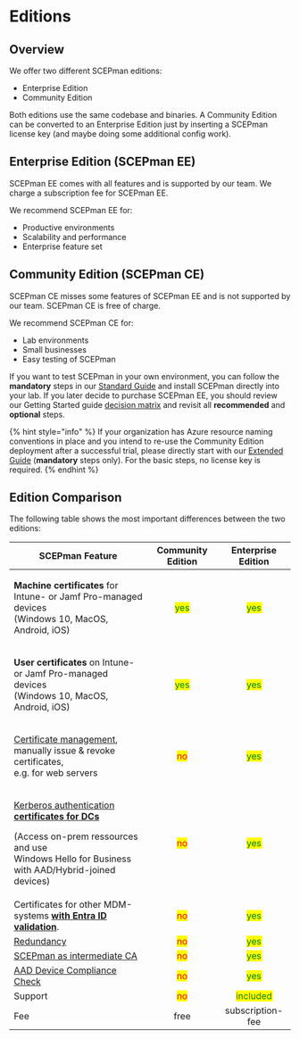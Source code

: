 # Editions

## Overview

We offer two different SCEPman editions:

* Enterprise Edition
* Community Edition

Both editions use the same codebase and binaries. A Community Edition can be converted to an Enterprise Edition just by inserting a SCEPman license key (and maybe doing some additional config work).

## Enterprise Edition (SCEPman EE)

SCEPman EE comes with all features and is supported by our team. We charge a subscription fee for SCEPman EE.

We recommend SCEPman EE for:

* Productive environments
* Scalability and performance
* Enterprise feature set

## Community Edition (SCEPman CE)

SCEPman CE misses some features of SCEPman EE and is not supported by our team. SCEPman CE is free of charge.

We recommend SCEPman CE for:

* Lab environments
* Small businesses
* Easy testing of SCEPman

If you want to test SCEPman in your own environment, you can follow the **mandatory** steps in our [Standard Guide](scepman-deployment/community-guide.md) and install SCEPman directly into your lab. If you later decide to purchase SCEPman EE, you should review our Getting Started guide [decision matrix](scepman-deployment/deployment-guides/#decision-matrix) and revisit all **recommended** and **optional** steps.

{% hint style="info" %}
If your organization has Azure resource naming conventions in place and you intend to re-use the Community Edition deployment after a successful trial, please directly start with our [Extended Guide](scepman-deployment/deployment-guides/enterprise-guide-1.md) (**mandatory** steps only). For the basic steps, no license key is required.
{% endhint %}

## Edition Comparison

The following table shows the most important differences between the two editions:

| SCEPman Feature                                                                                                                                                                                                                                    |           Community Edition           |             Enterprise Edition             |
| -------------------------------------------------------------------------------------------------------------------------------------------------------------------------------------------------------------------------------------------------- | :-----------------------------------: | :----------------------------------------: |
| <p><strong>Machine certificates</strong> for Intune- or Jamf Pro-managed devices<br>(Windows 10, MacOS, Android, iOS)</p>                                                                                                                          | <mark style="color:green;">yes</mark> |    <mark style="color:green;">yes</mark>   |
| <p><strong>User certificates</strong> on Intune- or Jamf Pro-managed devices<br>(Windows 10, MacOS, Android, iOS)</p>                                                                                                                              | <mark style="color:green;">yes</mark> |    <mark style="color:green;">yes</mark>   |
| <p><a href="certificate-deployment/certificate-master/">Certificate management</a>, manually issue &#x26; revoke certificates,<br>e.g. for web servers</p>                                                                                         |   <mark style="color:red;">no</mark>  |    <mark style="color:green;">yes</mark>   |
| <p><a href="certificate-deployment/domain-controller-certificates.md">Kerberos authentication <strong>certificates for DCs</strong></a></p><p>(Access on-prem ressources and use<br>Windows Hello for Business with AAD/Hybrid-joined devices)</p> |   <mark style="color:red;">no</mark>  |    <mark style="color:green;">yes</mark>   |
| Certificates for other MDM-systems [**with Entra ID validation**](advanced-configuration/application-settings/staticaad-validation.md).                                                                                                            |   <mark style="color:red;">no</mark>  |    <mark style="color:green;">yes</mark>   |
| [Redundancy](advanced-configuration/geo-redundancy.md)                                                                                                                                                                                             |   <mark style="color:red;">no</mark>  |    <mark style="color:green;">yes</mark>   |
| [SCEPman as intermediate CA](advanced-configuration/intermediate-certificate.md)                                                                                                                                                                   |   <mark style="color:red;">no</mark>  |    <mark style="color:green;">yes</mark>   |
| [AAD Device Compliance Check](scepman-configuration/optional/application-settings/intune-validation.md#appconfig-intunevalidation-compliancecheck)                                                                                                 |   <mark style="color:red;">no</mark>  |    <mark style="color:green;">yes</mark>   |
| Support                                                                                                                                                                                                                                            |   <mark style="color:red;">no</mark>  | <mark style="color:green;">included</mark> |
| Fee                                                                                                                                                                                                                                                |                  free                 |              subscription-fee              |
